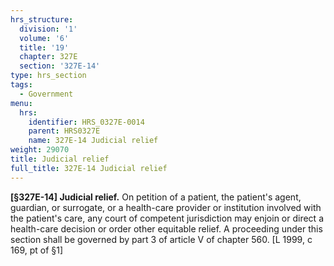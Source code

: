 ```yaml
---
hrs_structure:
  division: '1'
  volume: '6'
  title: '19'
  chapter: 327E
  section: '327E-14'
type: hrs_section
tags:
  - Government
menu:
  hrs:
    identifier: HRS_0327E-0014
    parent: HRS0327E
    name: 327E-14 Judicial relief
weight: 29070
title: Judicial relief
full_title: 327E-14 Judicial relief
---
```

**[§327E-14] Judicial relief.** On petition of a patient, the patient's agent, guardian, or surrogate, or a health-care provider or institution involved with the patient's care, any court of competent jurisdiction may enjoin or direct a health-care decision or order other equitable relief. A proceeding under this section shall be governed by part 3 of article V of chapter 560\. [L 1999, c 169, pt of §1]